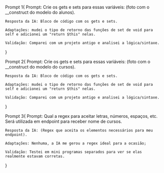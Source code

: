 Prompt 1{
    Prompt: Crie os gets e sets para essas variáveis: (foto com o __construct do modelo do alunos).

    Resposta da IA: Bloco de código com os gets e sets.

    Adaptações: mudei o tipo de retorno das funções de set de void para self e adicionei um "return $this" nelas.

    Validação: Comparei com um projeto antigo e analisei a lógica/sintaxe.
}

Prompt 2{
    Prompt: Crie os gets e sets para essas variáveis: (foto com o __construct do modelo do cursos).

    Resposta da IA: Bloco de código com os gets e sets.

    Adaptações: mudei o tipo de retorno das funções de set de void para self e adicionei um "return $this" nelas.

    Validação: Comparei com um projeto antigo e analisei a lógica/sintaxe.
}

Prompt 3{
    Prompt: Qual a regex para aceitar letras, números, espaços, etc. Será utilizada em endpoint para receber nome de cursos.

    Resposta da IA: (Regex que aceita os elementos necessários para meu endpoint).

    Adaptações: Nenhuma, a IA me gerou a regex ideal para a ocasião;

    Validação: Testei em mini programas separados para ver se elas realmente estavam corretas.
}